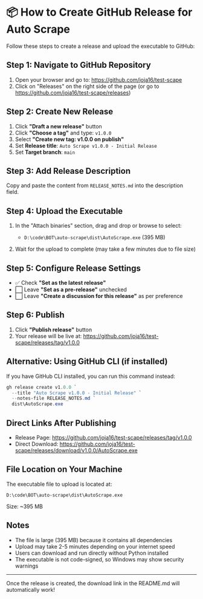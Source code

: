 # 📦 How to Create GitHub Release for Auto Scrape

Follow these steps to create a release and upload the executable to GitHub:

## Step 1: Navigate to GitHub Repository
1. Open your browser and go to: https://github.com/joja16/test-scape
2. Click on "Releases" on the right side of the page (or go to https://github.com/joja16/test-scape/releases)

## Step 2: Create New Release
1. Click **"Draft a new release"** button
2. Click **"Choose a tag"** and type: `v1.0.0`
3. Select **"Create new tag: v1.0.0 on publish"**
4. Set **Release title**: `Auto Scrape v1.0.0 - Initial Release`
5. Set **Target branch**: `main`

## Step 3: Add Release Description
Copy and paste the content from `RELEASE_NOTES.md` into the description field.

## Step 4: Upload the Executable
1. In the "Attach binaries" section, drag and drop or browse to select:
   - `D:\code\BOT\auto-scrape\dist\AutoScrape.exe` (395 MB)

2. Wait for the upload to complete (may take a few minutes due to file size)

## Step 5: Configure Release Settings
- ✅ Check **"Set as the latest release"**
- ⬜ Leave **"Set as a pre-release"** unchecked
- ⬜ Leave **"Create a discussion for this release"** as per preference

## Step 6: Publish
1. Click **"Publish release"** button
2. Your release will be live at: https://github.com/joja16/test-scape/releases/tag/v1.0.0

## Alternative: Using GitHub CLI (if installed)

If you have GitHub CLI installed, you can run this command instead:

```powershell
gh release create v1.0.0 `
  --title "Auto Scrape v1.0.0 - Initial Release" `
  --notes-file RELEASE_NOTES.md `
  dist\AutoScrape.exe
```

## Direct Links After Publishing
- Release Page: https://github.com/joja16/test-scape/releases/tag/v1.0.0
- Direct Download: https://github.com/joja16/test-scape/releases/download/v1.0.0/AutoScrape.exe

## File Location on Your Machine
The executable file to upload is located at:
```
D:\code\BOT\auto-scrape\dist\AutoScrape.exe
```

Size: ~395 MB

## Notes
- The file is large (395 MB) because it contains all dependencies
- Upload may take 2-5 minutes depending on your internet speed
- Users can download and run directly without Python installed
- The executable is not code-signed, so Windows may show security warnings

---

Once the release is created, the download link in the README.md will automatically work!

